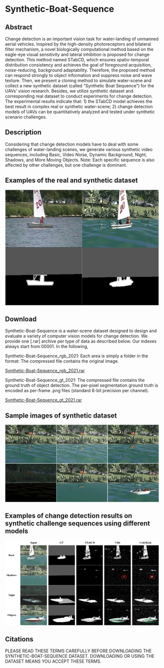 # Synthetic-Boat-Sequence


## Abstract

Change detection is an important vision task for water-landing of unmanned aerial vehicles. Inspired by the high-density 
photoreceptors and bilateral filter mechanism, a novel biologically computational method based on the eagle-eye visual
sensitivity and lateral inhibition is proposed for change detection. This method named STabCD, which ensures spatio-temporal
distribution consistency and achieves the goal of foreground acquisition, noise-reducing, background adaptability. Therefore,
the proposed method can respond strongly to object information and suppress noise and wave texture. Then, we present a cloning
method to simulate water-scene and collect a new synthetic dataset (called “Synthetic Boat Sequence”) for the UAVs’ vision
research. Besides, we utilize synthetic dataset and corresponding real dataset to conduct experiments for change detection. The
experimental results indicate that: 1) the STabCD model achieves the best result in complex real or synthetic water-scene; 2) change
detection models of UAVs can be quantitatively analyzed and tested under synthetic scenario challenges.

## Description
Considering that change detection models have to deal with some challenges of water-landing scenes, we generate various synthetic video
sequences, including Basic, Video Noise, Dynamic Background, Night, Shadows, and More Moving Objects. Note:
Each specific sequence is also affected by other challenges, but one challenge is dominant.

## Examples of the real and synthetic dataset
![image](https://github.com/lx7555/Synthetic-Boat-Sequence/blob/main/image/figure1.jpg)

## Download
Synthetic-Boat-Sequence is a water-scene dataset designed to design and evaluate a variety of computer vision models for change detection.
We provide one [.rar] archive per type of data as described below. Our indexes always start from 00001. In the following,

Synthetic-Boat-Sequence_rgb_2021: Each area is simply a folder in the format: The compressed file contains the original image.

[Synthetic-Boat-Sequence_rgb_2021.rar](https://drive.google.com/open?id=1hq6w_LhvMblyYdLFFskLtR77wm4NDFFm)

Synthetic-Boat-Sequence_gt_2021: The compressed file contains the ground truth of object detection. The per-pixel segmentation ground truth is encoded as per-frame .png files (standard 8-bit precision per channel).

[Synthetic-Boat-Sequence_gt_2021.rar](https://drive.google.com/file/d/1zTqDW3MUaJxUYvviPSFHLojR5FyFTYjT/view?usp=sharing)

## Sample images of synthetic dataset
![image](https://github.com/lx7555/Synthetic-Boat-Sequence/blob/main/image/figure2.jpg)

## Examples of change detection results on synthetic challenge sequences using different models
![image](https://github.com/lx7555/Synthetic-Boat-Sequence/blob/main/image/figure3.jpg)

## Citations
PLEASE READ THESE TERMS CAREFULLY BEFORE DOWNLOADING THE SYNTHETIC-BOAT-SEQUENCE DATASET. DOWNLOADING OR USING THE DATASET MEANS YOU ACCEPT THESE TERMS.
